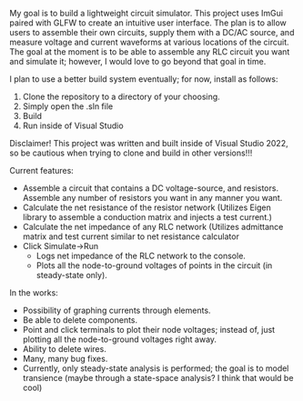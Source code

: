 My goal is to build a lightweight circuit simulator.
This project uses ImGui paired with GLFW to create an intuitive user interface. The plan is to allow users to assemble their own circuits, supply them with a DC/AC source, and measure voltage and current waveforms at various locations of the circuit.
The goal at the moment is to be able to assemble any RLC circuit you want and simulate it; however, I would love to go beyond that goal in time.

I plan to use a better build system eventually; for now, install as follows:
1) Clone the repository to a directory of your choosing.
2) Simply open the .sln file
3) Build
4) Run inside of Visual Studio

Disclaimer!
This project was written and built inside of Visual Studio 2022, so be cautious when trying to clone and build in other versions!!!

Current features:
- Assemble a circuit that contains a DC voltage-source, and resistors. Assemble any number of resistors you want in any manner you want.
- Calculate the net resistance of the resistor network (Utilizes Eigen library to assemble a conduction matrix and injects a test current.)
- Calculate the net impedance of any RLC network (Utilizes admittance matrix and test current similar to net resistance calculator
- Click Simulate->Run
  - Logs net impedance of the RLC network to the console.
  - Plots all the node-to-ground voltages of points in the circuit (in steady-state only).

In the works:
- Possibility of graphing currents through elements.
- Be able to delete components.
- Point and click terminals to plot their node voltages; instead of, just plotting all the node-to-ground voltages right away.
- Ability to delete wires.
- Many, many bug fixes.
- Currently, only steady-state analysis is performed; the goal is to model transience (maybe through a state-space analysis? I think that would be cool) 
